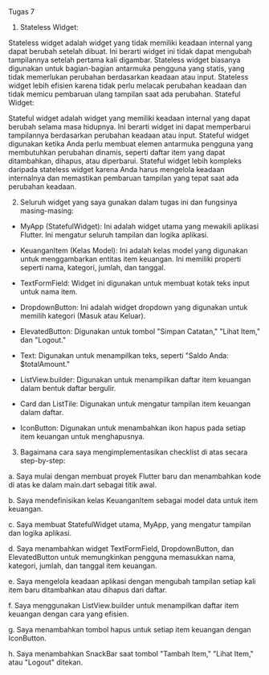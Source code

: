 
Tugas 7

1. Stateless Widget:

Stateless widget adalah widget yang tidak memiliki keadaan internal yang dapat berubah setelah dibuat. Ini berarti widget ini tidak dapat mengubah tampilannya setelah pertama kali digambar.
Stateless widget biasanya digunakan untuk bagian-bagian antarmuka pengguna yang statis, yang tidak memerlukan perubahan berdasarkan keadaan atau input.
Stateless widget lebih efisien karena tidak perlu melacak perubahan keadaan dan tidak memicu pembaruan ulang tampilan saat ada perubahan.
Stateful Widget:

Stateful widget adalah widget yang memiliki keadaan internal yang dapat berubah selama masa hidupnya. Ini berarti widget ini dapat memperbarui tampilannya berdasarkan perubahan keadaan atau input.
Stateful widget digunakan ketika Anda perlu membuat elemen antarmuka pengguna yang membutuhkan perubahan dinamis, seperti daftar item yang dapat ditambahkan, dihapus, atau diperbarui.
Stateful widget lebih kompleks daripada stateless widget karena Anda harus mengelola keadaan internalnya dan memastikan pembaruan tampilan yang tepat saat ada perubahan keadaan.

2. Seluruh widget yang saya gunakan dalam tugas ini dan fungsinya masing-masing:

- MyApp (StatefulWidget): Ini adalah widget utama yang mewakili aplikasi Flutter. Ini mengatur seluruh tampilan dan logika aplikasi.

- KeuanganItem (Kelas Model): Ini adalah kelas model yang digunakan untuk menggambarkan entitas item keuangan. Ini memiliki properti seperti nama, kategori, jumlah, dan tanggal.

- TextFormField: Widget ini digunakan untuk membuat kotak teks input untuk nama item.

- DropdownButton: Ini adalah widget dropdown yang digunakan untuk memilih kategori (Masuk atau Keluar).

- ElevatedButton: Digunakan untuk tombol "Simpan Catatan," "Lihat Item," dan "Logout."

- Text: Digunakan untuk menampilkan teks, seperti "Saldo Anda: $totalAmount."

- ListView.builder: Digunakan untuk menampilkan daftar item keuangan dalam bentuk daftar bergulir.

- Card dan ListTile: Digunakan untuk mengatur tampilan item keuangan dalam daftar.

- IconButton: Digunakan untuk menambahkan ikon hapus pada setiap item keuangan untuk menghapusnya.

3. Bagaimana cara saya mengimplementasikan checklist di atas secara step-by-step:

a. Saya mulai dengan membuat proyek Flutter baru dan menambahkan kode di atas ke dalam main.dart sebagai titik awal.

b. Saya mendefinisikan kelas KeuanganItem sebagai model data untuk item keuangan.

c. Saya membuat StatefulWidget utama, MyApp, yang mengatur tampilan dan logika aplikasi.

d. Saya menambahkan widget TextFormField, DropdownButton, dan ElevatedButton untuk memungkinkan pengguna memasukkan nama, kategori, jumlah, dan tanggal item keuangan.

e. Saya mengelola keadaan aplikasi dengan mengubah tampilan setiap kali item baru ditambahkan atau dihapus dari daftar.

f. Saya menggunakan ListView.builder untuk menampilkan daftar item keuangan dengan cara yang efisien.

g. Saya menambahkan tombol hapus untuk setiap item keuangan dengan IconButton.

h. Saya menambahkan SnackBar saat tombol "Tambah Item," "Lihat Item," atau "Logout" ditekan.